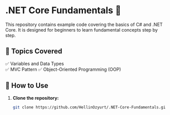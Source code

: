 # .NET Core Fundamentals 🚀  
This repository contains example code covering the basics of C# and .NET Core. It is designed for beginners to learn fundamental concepts step by step.  

## 📌 Topics Covered  
✅ Variables and Data Types  
✅ MVC Pattern 
✅ Object-Oriented Programming (OOP)  
 

## 📂 How to Use  
1. **Clone the repository:**  
   ```sh
   git clone https://github.com/HellinOzyurt/.NET-Core-Fundamentals.git
